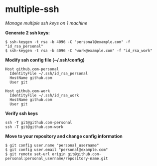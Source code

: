 # multiple-ssh
*Manage multiple ssh keys on 1 machine*



**Generate 2 ssh keys:**
```
$ ssh-keygen -t rsa -b 4096 -C "personal@example.com" -f "id_rsa_personal"
$ ssh-keygen -t rsa -b 4096 -C "work@example.com" -f "id_rsa_work"
```


**Modify ssh config file (~/.ssh/config)**
```
Host github.com-personal
  IdentityFile ~/.ssh/id_rsa_personal
  HostName github.com
  User git

Host github.com-work
  IdentityFile ~/.ssh/id_rsa_work
  HostName github.com
  User git
```

**Verify ssh keys**
```
ssh -T git@github.com-personal
ssh -T git@github.com-work
```

**Move to your repository and change config information**
```
$ git config user.name "personal_username"
$ git config user.email "personal@example.com" 
$ git remote set-url origin git@github.com-personal:personal_username/repository-name.git
```
